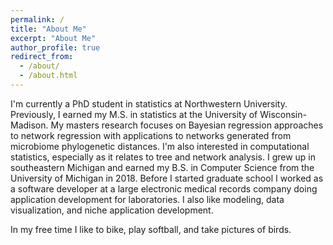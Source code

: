 ```yaml
---
permalink: /
title: "About Me"
excerpt: "About Me"
author_profile: true
redirect_from: 
  - /about/
  - /about.html
---
```


I'm currently a PhD student in statistics at Northwestern University. Previously, I earned my M.S. in statistics at the University of Wisconsin-Madison. My masters research focuses on Bayesian regression approaches to network regression with applications to networks generated from microbiome phylogenetic distances. I'm also interested in computational statistics, especially as it relates to tree and network analysis. I grew up in southeastern Michigan and earned my B.S. in Computer Science from the University of Michigan in 2018. Before I started graduate school I worked as a software developer at a large electronic medical records company doing application development for laboratories. I also like modeling, data visualization, and niche application development. 

In my free time I like to bike, play softball, and take pictures of birds.